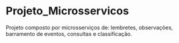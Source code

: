 # Projeto_Microsservicos
Projeto composto por microsserviços de: lembretes, observações, barramento de eventos, consultas e classificação.
